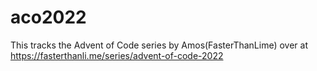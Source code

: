 # aco2022

This tracks the Advent of Code series by Amos(FasterThanLime) over at https://fasterthanli.me/series/advent-of-code-2022
